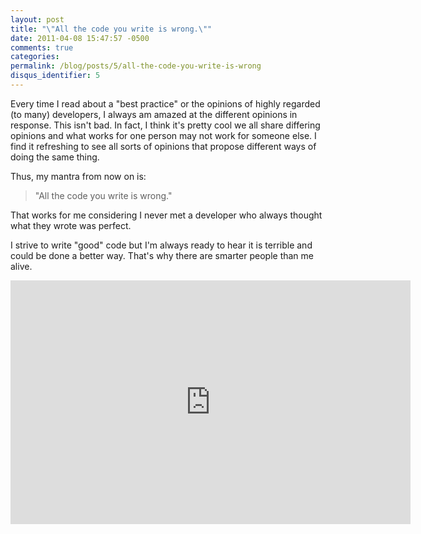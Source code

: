 ```yaml
---
layout: post
title: "\"All the code you write is wrong.\""
date: 2011-04-08 15:47:57 -0500
comments: true
categories:
permalink: /blog/posts/5/all-the-code-you-write-is-wrong
disqus_identifier: 5
---
```


Every time I read about a "best practice" or the opinions of highly regarded (to many) developers, I always am amazed at the different opinions in response. This isn't bad. In fact, I think it's pretty cool we all share differing opinions and what works for one person may not work for someone else. I find it refreshing to see all sorts of opinions that propose different ways of doing the same thing.

Thus, my mantra from now on is:

> "All the code you write is wrong."

That works for me considering I never met a developer who always thought what they wrote was perfect.

I strive to write "good" code but I'm always ready to hear it is terrible and could be done a better way. That's why there are smarter people than me alive.

<iframe title="YouTube video player" width="640" height="390" src="http://www.youtube.com/embed/05av9iJvgiQ" frameborder="0" allowfullscreen></iframe>